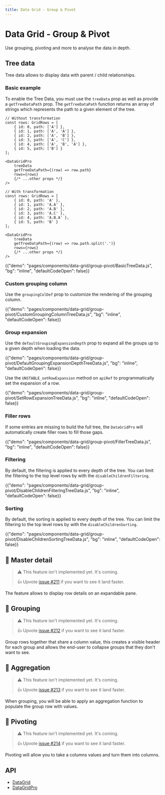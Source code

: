 ```yaml
---
title: Data Grid - Group & Pivot
---
```


# Data Grid - Group & Pivot

<p class="description">Use grouping, pivoting and more to analyse the data in depth.</p>

## Tree data [<span class="pro"></span>](https://mui.com/store/items/material-ui-pro/)

Tree data allows to display data with parent / child relationships.

### Basic example

To enable the Tree Data, you must use the `treeData` prop as well as provide a `getTreeDataPath` prop.
The `getTreeDataPath` function returns an array of strings which represents the path to a given element of the tree.

```tsx
// Without transformation
const rows: GridRows = [
    { id: 0, path: ['A'] },
    { id: 1, path: ['A', 'A'] },
    { id: 2, path: ['A', 'B'] },
    { id: 3, path: ['A', 'C'] },
    { id: 4, path: ['A', 'B', 'A'] },
    { id: 5, path: ['B'] }
];

<DataGridPro 
    treeData 
    getTreeDataPath={(row) => row.path} 
    rows={rows} 
    {/* ...other props */} 
/>

// With transformation
const rows: GridRows = [
    { id: 0, path: 'A' },
    { id: 1, path: 'A.A' },
    { id: 2, path: 'A.B' },
    { id: 3, path: 'A.C' },
    { id: 4, path: 'A.B.A' },
    { id: 5, path: 'B' }
];

<DataGridPro 
    treeData 
    getTreeDataPath={(row) => row.path.split('.')} 
    rows={rows} 
    {/* ...other props */} 
/>
```

{{"demo": "pages/components/data-grid/group-pivot/BasicTreeData.js", "bg": "inline", "defaultCodeOpen": false}}

### Custom grouping column

Use the `groupingColDef` prop to customize the rendering of the grouping column.

{{"demo": "pages/components/data-grid/group-pivot/CustomGroupingColumnTreeData.js", "bg": "inline", "defaultCodeOpen": false}}

### Group expansion

Use the `defaultGroupingExpansionDepth` prop to expand all the groups up to a given depth when loading the data.

{{"demo": "pages/components/data-grid/group-pivot/DefaultGroupingExpansionDepthTreeData.js", "bg": "inline", "defaultCodeOpen": false}}

Use the `UNSTABLE_setRowExpansion` method on `apiRef` to programmatically set the expansion of a row.

{{"demo": "pages/components/data-grid/group-pivot/SetRowExpansionTreeData.js", "bg": "inline", "defaultCodeOpen": false}}

### Filler rows

If some entries are missing to build the full tree, the `DataGridPro` will automatically create filler rows to fill those gaps.

{{"demo": "pages/components/data-grid/group-pivot/FillerTreeData.js", "bg": "inline", "defaultCodeOpen": false}}

### Filtering

By default, the filtering is applied to every depth of the tree.
You can limit the filtering to the top level rows by with the `disableChildrenFiltering`.

{{"demo": "pages/components/data-grid/group-pivot/DisableChildrenFilteringTreeData.js", "bg": "inline", "defaultCodeOpen": false}}

### Sorting

By default, the sorting is applied to every depth of the tree.
You can limit the filtering to the top level rows by with the `disableChildrenSorting`.

{{"demo": "pages/components/data-grid/group-pivot/DisableChildrenSortingTreeData.js", "bg": "inline", "defaultCodeOpen": false}}

## 🚧 Master detail [<span class="pro"></span>](https://mui.com/store/items/material-ui-pro/)

> ⚠️ This feature isn't implemented yet. It's coming.
>
> 👍 Upvote [issue #211](https://github.com/mui-org/material-ui-x/issues/211) if you want to see it land faster.

The feature allows to display row details on an expandable pane.

## 🚧 Grouping [<span class="premium"></span>](https://mui.com/store/items/material-ui-pro/)

> ⚠️ This feature isn't implemented yet. It's coming.
>
> 👍 Upvote [issue #212](https://github.com/mui-org/material-ui-x/issues/212) if you want to see it land faster.

Group rows together that share a column value, this creates a visible header for each group and allows the end-user to collapse groups that they don't want to see.

## 🚧 Aggregation [<span class="premium"></span>](https://mui.com/store/items/material-ui-pro/)

> ⚠️ This feature isn't implemented yet. It's coming.
>
> 👍 Upvote [issue #213](https://github.com/mui-org/material-ui-x/issues/213) if you want to see it land faster.

When grouping, you will be able to apply an aggregation function to populate the group row with values.

## 🚧 Pivoting [<span class="premium"></span>](https://mui.com/store/items/material-ui-pro/)

> ⚠️ This feature isn't implemented yet. It's coming.
>
> 👍 Upvote [issue #214](https://github.com/mui-org/material-ui-x/issues/214) if you want to see it land faster.

Pivoting will allow you to take a columns values and turn them into columns.

## API

- [DataGrid](/api/data-grid/data-grid/)
- [DataGridPro](/api/data-grid/data-grid-pro/)
